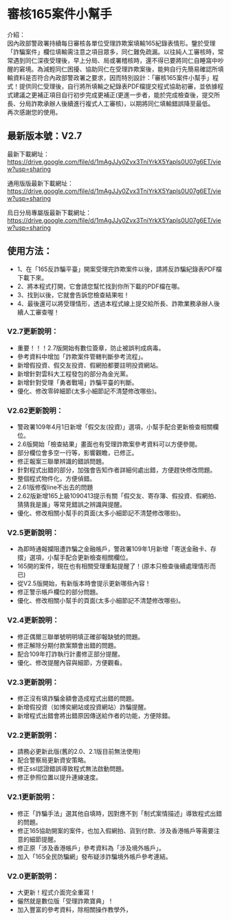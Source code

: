 # 審核165案件小幫手


介紹：<br>
因內政部警政署持續每日審核各單位受理詐欺案填輸165紀錄表情形。鑒於受理「詐騙案件」欄位填輸需注意之項目眾多，同仁難免疏漏。以往純人工審核時，常常遇到同仁深夜受理後，早上分局、局或署稽核時，還不得已要將同仁自睡窩中吵醒的窘境。為減輕同仁困擾、協助同仁在受理詐欺案後，能夠自行先簡易確認所填輸資料是否符合內政部警政署之要求，因而特別設計：「審核165案件小幫手」程式！提供同仁受理後，自行將所填輸之紀錄表PDF檔提交程式協助初審，並依據程式建議之更補正項目自行初步完成更補正(更進一步者，能於完成檢查後，提交所長、分局詐欺承辦人後續進行複式人工審核)，以期將同仁填輸錯誤降至最低。<br>
再次感謝您的使用。<br>

## 最新版本號：V2.7<br>

最新下載網址：https://drive.google.com/file/d/1mAgJJy0Zvx3TniYrkX5Yapls0U07g6ET/view?usp=sharing <br>

通用版版最新下載網址：https://drive.google.com/file/d/1mAgJJy0Zvx3TniYrkX5Yapls0U07g6ET/view?usp=sharing <br>

烏日分局專屬版最新下載網址：https://drive.google.com/file/d/1mAgJJy0Zvx3TniYrkX5Yapls0U07g6ET/view?usp=sharing <br>

## 使用方法：<br>

* 1、在「165反詐騙平臺」開案受理完詐欺案件以後，請將反詐騙紀錄表PDF檔下載下來。<br>
* 2、將本程式打開，它會請您幫忙找到你所下載的PDF檔在哪。<br>
* 3、找到以後，它就會告訴您檢查結果啦！<br>
* 4、最後還可以將受理情形，透過本程式線上提交給所長、詐欺業務承辦人後續人工審查喔！<br>


### V2.7更新說明：
* 重要！！！2.7版開始有數位簽章，防止被誤判成病毒。
* 參考資料中增加「詐欺案件管轄判斷參考流程」。
* 新增假投資、假交友投資、假網拍都要註明投資網站。
* 新增針對雲科大工程發包的部分為金光黨。
* 新增針對受理「勇者戰場」詐騙平臺的判斷。
* 優化、修改零碎細節(太多小細節記不清楚修改哪些)。

### V2.62更新說明：
* 警政署109年4月1日新增「假交友(投資)」選項，小幫手配合更新檢查相關欄位。
* 2.6版開始「檢查結果」畫面也有受理詐欺案參考資料可以方便參閱。
* 部分欄位會多空一行等，影響觀瞻，已修正。
* 修正報案三聯單辨識的錯誤問題。
* 針對程式出錯的部分，加強會告知作者詳細何處出錯，方便趕快修改問題。
* 整個程式物件化，方便偵錯。
* 2.61版修復line不出去的問題
* 2.62版新增165上級1090413提示有關「假交友、寄存簿、假投資、假網拍、猜猜我是誰」等常見錯誤之辨識與提醒。
* 優化、修改相關小幫手的頁面(太多小細節記不清楚修改哪些)。

### V2.5更新說明：
* 為即時通報攔阻遭詐騙之金融帳戶，警政署109年1月新增「寄送金融卡、存摺」選項，小幫手配合更新檢查相關欄位。
* 165開的案件，現在也有相關受理重點提醒了！(原本只檢查後續處理情形而已)
* 從V2.5版開始，有新版本時會提示更新哪些內容！
* 修正警示帳戶欄位的部分問題。
* 優化、修改相關小幫手的頁面(太多小細節記不清楚修改哪些)。

### V2.4更新說明：
* 修正偶爾三聯單號明明填正確卻報缺號的問題。
* 修正解除分期付款案類會出錯的問題。
* 配合109年打詐執行計畫修正部分提醒。
* 優化、修改提醒內容與細節，方便觀看。

### V2.3更新說明：
* 修正沒有填詐騙金額會造成程式出錯的問題。
* 新增假投資（如博奕網站或投資網站）詐騙提醒。
* 新增程式出錯會將出錯原因傳送給作者的功能，方便除錯。

### V2.2更新說明：
* 請務必更新此版(舊的2.0、2.1版目前無法使用)
* 配合警察局更新資安策略。
* 修正ssl認證錯誤導致程式無法啟動問題。
* 修正參照位置以提升連線速度。

### V2.1更新說明：
* 修正「詐騙手法」選其他自填時，因對應不到「制式案情描述」導致程式出錯的問題。
* 修正165協助開案的案件，也加入假網拍、貨到付款、涉及香港帳戶等需要注意的細節提醒。
* 修正原「涉及香港帳戶」參考資料為「涉及境外帳戶」。
* 加入「165全民防騙網」發布疑涉詐騙境外帳戶參考連結。

### V2.0更新說明：
* 大更新！程式介面完全重寫！
* 儼然就是數位版「受理詐欺寶典」！
* 加入豐富的參考資料，除相關操作教學外，
